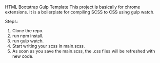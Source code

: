 HTML Bootstrap Gulp Template
This project is basically for chrome extensions. It is a boilerplate for compiling SCSS to CSS using gulp watch.

Steps: 

1. Clone the repo.
2. run npm install.
3. run gulp watch. 
4. Start writing your scss in main.scss. 
5. As soon as you save the main.scss, the .css files will be refreshed with new code.
 
